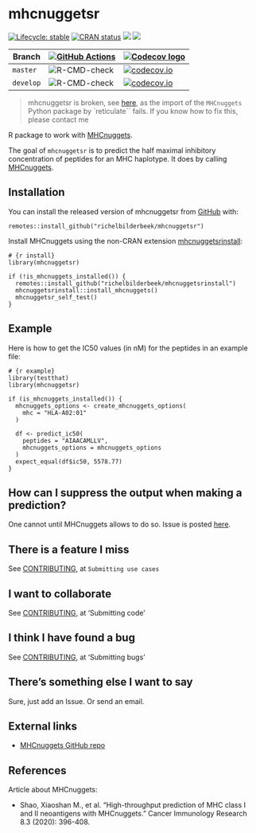 
<!-- README.md is generated from README.Rmd. Please edit that file -->

# mhcnuggetsr

<!-- badges: start -->

[![Lifecycle:
stable](https://img.shields.io/badge/lifecycle-stable-green.svg)](https://www.tidyverse.org/lifecycle/#stable)
[![CRAN
status](https://www.r-pkg.org/badges/version/mhcnuggetsr)](https://CRAN.R-project.org/package=mhcnuggetsr)
[![](http://cranlogs.r-pkg.org/badges/grand-total/mhcnuggetsr)](https://CRAN.R-project.org/package=mhcnuggetsr)
[![](http://cranlogs.r-pkg.org/badges/mhcnuggetsr)](https://CRAN.R-project.org/package=mhcnuggetsr)

| Branch    | [![GitHub Actions](man/figures/GitHubActions.png)](https://github.com/richelbilderbeek/mhcnuggetsr/actions)    | [![Codecov logo](man/figures/Codecov.png)](https://www.codecov.io)                                                                                                         |
| --------- | -------------------------------------------------------------------------------------------------------------- | -------------------------------------------------------------------------------------------------------------------------------------------------------------------------- |
| `master`  | ![R-CMD-check](https://github.com/richelbilderbeek/mhcnuggetsr/workflows/R-CMD-check/badge.svg?branch=master)  | [![codecov.io](https://codecov.io/github/richelbilderbeek/mhcnuggetsr/coverage.svg?branch=master)](https://codecov.io/github/richelbilderbeek/mhcnuggetsr/branch/master)   |
| `develop` | ![R-CMD-check](https://github.com/richelbilderbeek/mhcnuggetsr/workflows/R-CMD-check/badge.svg?branch=develop) | [![codecov.io](https://codecov.io/github/richelbilderbeek/mhcnuggetsr/coverage.svg?branch=develop)](https://codecov.io/github/richelbilderbeek/mhcnuggetsr/branch/develop) |

<!-- badges: end -->

> mhcnuggetsr is broken, see
> [here](https://github.com/richelbilderbeek/mhcnuggetsr/issues/13), as
> the import of the `MHCnuggets` Python package by \`reticulate\`\`
> fails. If you know how to fix this, please contact me

R package to work with
[MHCnuggets](https://github.com/KarchinLab/mhcnuggets).

The goal of `mhcnuggetsr` is to predict the half maximal inhibitory
concentration of peptides for an MHC haplotype. It does by calling
[MHCnuggets](https://github.com/KarchinLab/mhcnuggets).

## Installation

You can install the released version of mhcnuggetsr from
[GitHub](https://github.com/) with:

    remotes::install_github("richelbilderbeek/mhcnuggetsr")

Install MHCnuggets using the non-CRAN extension
[mhcnuggetsrinstall](https://github.com/richelbilderbeek/mhcnuggetsrinstall):

    # {r install}
    library(mhcnuggetsr)
    
    if (!is_mhcnuggets_installed()) {
      remotes::install_github("richelbilderbeek/mhcnuggetsrinstall")
      mhcnuggetsrinstall::install_mhcnuggets()
      mhcnuggetsr_self_test()
    }

## Example

Here is how to get the IC50 values (in nM) for the peptides in an
example file:

    # {r example}
    library(testthat)
    library(mhcnuggetsr)
    
    if (is_mhcnuggets_installed()) {
      mhcnuggets_options <- create_mhcnuggets_options(
        mhc = "HLA-A02:01"
      )
      
      df <- predict_ic50(
        peptides = "AIAACAMLLV",
        mhcnuggets_options = mhcnuggets_options
      )
      expect_equal(df$ic50, 5578.77)
    }

## How can I suppress the output when making a prediction?

One cannot until MHCnuggets allows to do so. Issue is posted
[here](https://github.com/KarchinLab/mhcnuggets/issues/17).

## There is a feature I miss

See [CONTRIBUTING](CONTRIBUTING.md), at `Submitting use cases`

## I want to collaborate

See [CONTRIBUTING](CONTRIBUTING.md), at ‘Submitting code’

## I think I have found a bug

See [CONTRIBUTING](CONTRIBUTING.md), at ‘Submitting bugs’

## There’s something else I want to say

Sure, just add an Issue. Or send an email.

## External links

  - [MHCnuggets GitHub repo](https://github.com/KarchinLab/mhcnuggets)

## References

Article about MHCnuggets:

  - Shao, Xiaoshan M., et al. “High-throughput prediction of MHC class I
    and II neoantigens with MHCnuggets.” Cancer Immunology Research 8.3
    (2020): 396-408.
